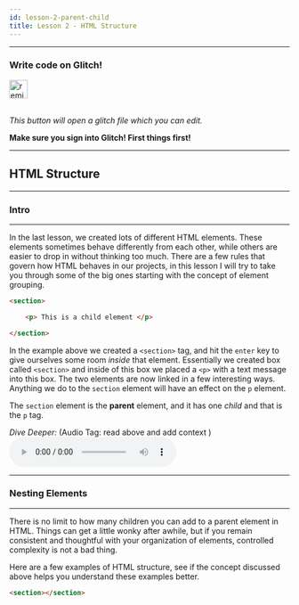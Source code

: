 ```yaml
---
id: lesson-2-parent-child
title: Lesson 2 - HTML Structure	
---
```


---

### Write code on Glitch!
<!-- Remix Button -->
<a href="https://glitch.com/edit/#!/remix/basic-template-1" target="_blank">
  <img src="https://cdn.glitch.com/2bdfb3f8-05ef-4035-a06e-2043962a3a13%2Fremix%402x.png?1513093958726" alt="remix this" height="33">
</a>
<br>
<br>

_This button will open a glitch file which you can edit._

**Make sure you sign into Glitch! First things first!**

---

## HTML Structure 

---

### Intro

---

In the last lesson, we created lots of different HTML elements. These elements sometimes behave differently from each other, while others are easier to drop in without thinking too much. There are a few rules that govern how HTML behaves in our projects, in this lesson I will try to take you through some of the big ones starting with the concept of element grouping.


```html
<section>

	<p> This is a child element </p>

</section>
```

In the example above we created a `<section>` tag, and hit the `enter` key to give ourselves some room *inside* that element. Essentially we created box called `<section>` and inside of this box we placed a `<p>` with a text message into this box. The two elements are now linked in a few interesting ways. Anything we do to the `section` element will have an effect on the `p` element. 

The `section` element is the **parent** element, and it has one *child* and that is the `p` tag.


*Dive Deeper:*
(Audio Tag: read above and add context )
<audio controls>
  <source src="https://ia802807.us.archive.org/29/items/acidplanet-audio-01317796/01317796.mp3" type="audio/mp3">
  Your browser does not support the audio tag.
</audio> 

---


### Nesting Elements

---

There is no limit to how many children you can add to a parent element in HTML. Things can get a little wonky after awhile, but if you remain consistent and thoughtful with your organization of elements, controlled complexity is not a bad thing. 

Here are a few examples of HTML structure, see if the concept discussed above helps you understand these examples better. 


```HTML
<section></section>




```

